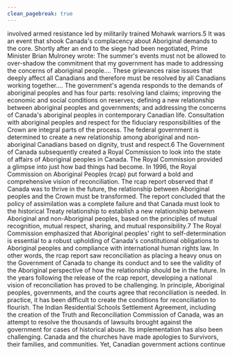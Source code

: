 ```yaml
---
clean_pagebreak: true
---
```


involved armed resistance led by militarily trained Mohawk warriors.5 It was an event that shook Canada's complacency about Aboriginal demands to the core. Shortly after an end to the siege had been negotiated, Prime Minister Brian Mulroney wrote:
The summer's events must not be allowed to over-shadow the commitment that my government has made to addressing the concerns of aboriginal people.... These grievances raise issues that deeply affect all Canadians and therefore must be resolved by all Canadians working together.... The government's agenda responds to the demands of aboriginal peoples and has four parts: resolving land claims; improving the economic and social conditions on reserves; defining a new relationship between aboriginal peoples and governments; and addressing the concerns of Canada's aboriginal peoples in contemporary Canadian life. Consultation with aboriginal peoples and respect for the fiduciary responsibilities of the Crown are integral parts of the process. The federal government is determined to create a new relationship among aboriginal and non-aboriginal Canadians based on dignity, trust and respect.6
The Government of Canada subsequently created a Royal Commission to look into the state of affairs of Aboriginal peoples in Canada. The Royal Commission provided a glimpse into just how bad things had become.
In 1996, the Royal Commission on Aboriginal Peoples (rcap) put forward a bold and comprehensive vision of reconciliation. The rcap report observed that if Canada was to thrive in the future, the relationship between Aboriginal peoples and the Crown must be transformed. The report concluded that the policy of assimilation was a complete failure and that Canada must look to the historical Treaty relationship to establish a new relationship between Aboriginal and non-Aboriginal peoples, based on the principles of mutual recognition, mutual respect, sharing, and mutual responsibility.7
The Royal Commission emphasized that Aboriginal peoples' right to self-determination is essential to a robust upholding of Canada's constitutional obligations to Aboriginal peoples and compliance with international human rights law. In other words, the rcap report saw reconciliation as placing a heavy onus on the Government of Canada to change its conduct and to see the validity of the Aboriginal perspective of how the relationship should be in the future.
In the years following the release of the rcap report, developing a national vision of reconciliation has proved to be challenging. In principle, Aboriginal peoples, governments, and the courts agree that reconciliation is needed. In practice, it has been difficult to create the conditions for reconciliation to flourish.
The Indian Residential Schools Settlement Agreement, including the creation of the Truth and Reconciliation Commission of Canada, was an attempt to resolve the thousands of lawsuits brought against the government for cases of historical abuse. Its implementation has also been challenging. Canada and the churches have made apologies to Survivors, their families, and communities. Yet, Canadian government actions continue
